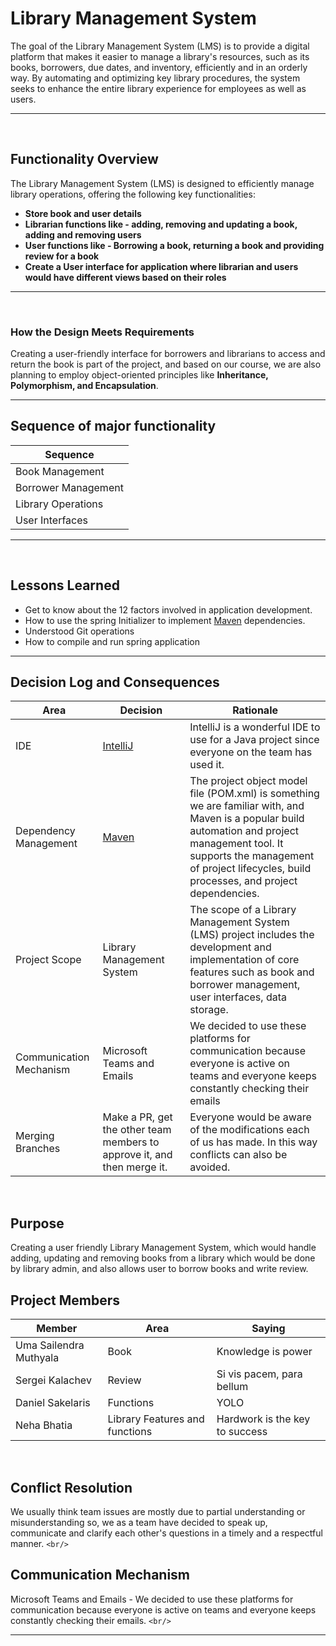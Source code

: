 # Library Management System

The goal of the Library Management System (LMS) is to provide a digital platform that makes it easier to manage a library's resources, such as its books, borrowers, due dates, and inventory, efficiently and in an orderly way. By automating and optimizing key library procedures, the system seeks to enhance the entire library experience for employees as well as users.

---

<br>

## Functionality Overview

The Library Management System (LMS) is designed to efficiently manage library operations, offering the following key functionalities:

- **Store book and user details**
- **Librarian functions like - adding, removing and updating a book, adding and removing users** 
- **User functions like - Borrowing a book, returning a book and providing review for a book**
- **Create a User interface for application where librarian and users would have different views based on their roles**

---

<br>

### How the Design Meets Requirements

Creating a user-friendly interface for borrowers and librarians to access and return the book is part of the project, and based on our course, we are also planning to employ object-oriented principles like  **Inheritance, Polymorphism, and Encapsulation**.

---

## Sequence of major functionality

| Sequence            |
| ------------------- |
| Book Management     |
| Borrower Management |
| Library Operations  |
| User Interfaces     |

---

<br>

## Lessons Learned

- Get to know about the 12 factors involved in application development.
- How to use the spring Initializer to implement  [Maven](https://maven.apache.org/download.cgi)  dependencies.
- Understood Git operations 
- How to compile and run spring application

---

## Decision Log and Consequences

| Area                    | Decision                                                                | Rationale                                                                                                                                                                                                                                    |
|-------------------------| ----------------------------------------------------------------------- |----------------------------------------------------------------------------------------------------------------------------------------------------------------------------------------------------------------------------------------------|
| IDE                     | [IntelliJ](https://www.jetbrains.com/idea/)                                | IntelliJ is a wonderful IDE to use for a Java project since everyone on the team has used it.                                                                                                                                                |
| Dependency Management   | [Maven](https://maven.apache.org/download.cgi)                             | The project object model file (POM.xml) is something we are familiar with, and Maven is a popular build automation and project management tool. It supports the management of project lifecycles, build processes, and project dependencies. |
| Project Scope           | Library Management System                                               | The scope of a Library Management System (LMS) project includes the development and implementation of core features such as book and borrower management, user interfaces, data storage.                                                     |
| Communication Mechanism | Microsoft Teams and Emails                                              | We decided to use these platforms for communication because everyone is active on teams and everyone keeps constantly checking their emails                                                                                                  |
| Merging Branches        | Make a PR, get the other team members to approve it, and then merge it. | Everyone would be aware of the modifications each of us has made. In this way conflicts can also be avoided.                                                                                                                                 |


<br>

## Purpose

Creating a user friendly Library Management System, which would handle adding, updating and removing books from a library which would be done by library admin, and also allows user to borrow books and write review.

## Project Members

| Member                 | Area                           | Saying                         |
|------------------------|--------------------------------|--------------------------------|
| Uma Sailendra Muthyala | Book                           | Knowledge is power             |
| Sergei Kalachev        | Review                         | Si vis pacem, para bellum      |
| Daniel Sakelaris       | Functions                      | YOLO                           |
| Neha Bhatia            | Library Features and functions | Hardwork is the key to success |

<br/>

## Conflict Resolution

We usually think team issues are mostly due to partial understanding or misunderstanding so, we as a team have decided to speak up, communicate and clarify each other's questions in a timely and a respectful manner.
`<br/>`

## Communication Mechanism

Microsoft Teams and Emails - We decided to use these platforms for communication because everyone is active on teams and everyone keeps constantly checking their emails.
`<br/>`

---